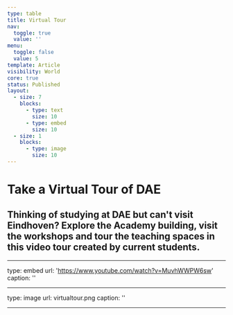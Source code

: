 ```yaml
---
type: table
title: Virtual Tour
nav:
  toggle: true
  value: ''
menu:
  toggle: false
  value: 5
template: Article
visibility: World
core: true
status: Published
layout:
  - size: 7
    blocks:
      - type: text
        size: 10
      - type: embed
        size: 10
  - size: 1
    blocks:
      - type: image
        size: 10
---
```


# Take a Virtual Tour of DAE

## Thinking of studying at DAE but can't visit Eindhoven? Explore the Academy building, visit the workshops and tour the teaching spaces in this video tour created by current students.

---

type: embed
url: 'https://www.youtube.com/watch?v=MuvhWWPW6sw'
caption: ''

---

type: image
url: virtualtour.png
caption: ''

---
